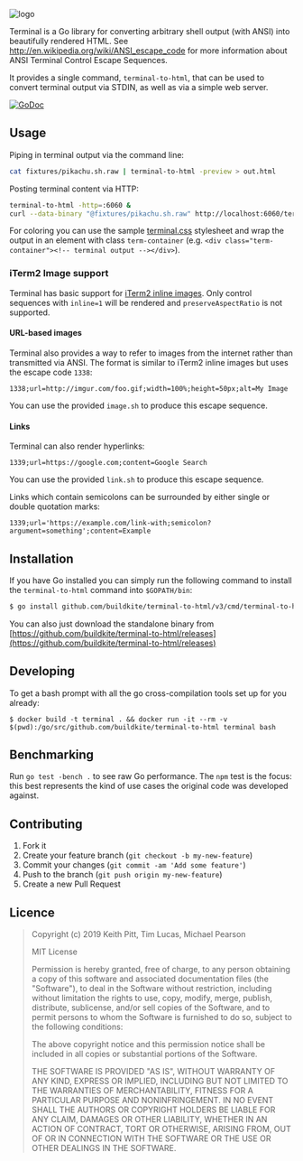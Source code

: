 ![logo](http://buildkite.github.io/terminal-to-html/images/logo.svg)

Terminal is a Go library for converting arbitrary shell output (with ANSI) into beautifully rendered HTML. See http://en.wikipedia.org/wiki/ANSI_escape_code for more information about ANSI Terminal Control Escape Sequences.

It provides a single command, `terminal-to-html`, that can be used to convert terminal output via STDIN, as well as via a simple web server.

[![GoDoc](https://godoc.org/github.com/buildkite/terminal-to-html?status.svg)](https://godoc.org/github.com/buildkite/terminal-to-html)

## Usage

Piping in terminal output via the command line:

``` bash
cat fixtures/pikachu.sh.raw | terminal-to-html -preview > out.html
```

Posting terminal content via HTTP:

```bash
terminal-to-html -http=:6060 &
curl --data-binary "@fixtures/pikachu.sh.raw" http://localhost:6060/terminal > out.html
```

For coloring you can use the sample [terminal.css](/assets/terminal.css) stylesheet and wrap the output in an element with class `term-container` (e.g. `<div class="term-container"><!-- terminal output --></div>`).

### iTerm2 Image support

Terminal has basic support for [iTerm2 inline images](http://iterm2.com/images.html). Only control sequences with `inline=1` will be rendered and `preserveAspectRatio` is not supported.

#### URL-based images

Terminal also provides a way to refer to images from the internet rather than transmitted via ANSI. The format is similar to iTerm2 inline images but uses the escape code `1338`:

`1338;url=http://imgur.com/foo.gif;width=100%;height=50px;alt=My Image`

You can use the provided `image.sh` to produce this escape sequence.

#### Links

Terminal can also render hyperlinks:

`1339;url=https://google.com;content=Google Search`

You can use the provided `link.sh` to produce this escape sequence.

Links which contain semicolons can be surrounded by either single or double quotation marks:

`1339;url='https://example.com/link-with;semicolon?argument=something';content=Example`

## Installation

If you have Go installed you can simply run the following command to install the `terminal-to-html` command into `$GOPATH/bin`:

```bash
$ go install github.com/buildkite/terminal-to-html/v3/cmd/terminal-to-html
```

You can also just download the standalone binary from [https://github.com/buildkite/terminal-to-html/releases](https://github.com/buildkite/terminal-to-html/releases)

## Developing

To get a bash prompt with all the go cross-compilation tools set up for you already:

```
$ docker build -t terminal . && docker run -it --rm -v $(pwd):/go/src/github.com/buildkite/terminal-to-html terminal bash
```

## Benchmarking

Run `go test -bench .` to see raw Go performance. The `npm` test is the focus: this best represents the kind of use cases the original code was developed against.

## Contributing

1. Fork it
2. Create your feature branch (`git checkout -b my-new-feature`)
3. Commit your changes (`git commit -am 'Add some feature'`)
4. Push to the branch (`git push origin my-new-feature`)
5. Create a new Pull Request

## Licence

> Copyright (c) 2019 Keith Pitt, Tim Lucas, Michael Pearson
>
> MIT License
>
> Permission is hereby granted, free of charge, to any person obtaining
> a copy of this software and associated documentation files (the
> "Software"), to deal in the Software without restriction, including
> without limitation the rights to use, copy, modify, merge, publish,
> distribute, sublicense, and/or sell copies of the Software, and to
> permit persons to whom the Software is furnished to do so, subject to
> the following conditions:
>
> The above copyright notice and this permission notice shall be
> included in all copies or substantial portions of the Software.
>
> THE SOFTWARE IS PROVIDED "AS IS", WITHOUT WARRANTY OF ANY KIND,
> EXPRESS OR IMPLIED, INCLUDING BUT NOT LIMITED TO THE WARRANTIES OF
> MERCHANTABILITY, FITNESS FOR A PARTICULAR PURPOSE AND
> NONINFRINGEMENT. IN NO EVENT SHALL THE AUTHORS OR COPYRIGHT HOLDERS BE
> LIABLE FOR ANY CLAIM, DAMAGES OR OTHER LIABILITY, WHETHER IN AN ACTION
> OF CONTRACT, TORT OR OTHERWISE, ARISING FROM, OUT OF OR IN CONNECTION
> WITH THE SOFTWARE OR THE USE OR OTHER DEALINGS IN THE SOFTWARE.

